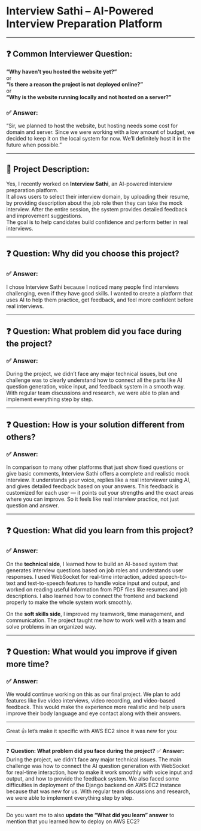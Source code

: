 # Interview Sathi – AI-Powered Interview Preparation Platform

---

## ❓ Common Interviewer Question:
**“Why haven’t you hosted the website yet?”**  
or  
**“Is there a reason the project is not deployed online?”**  
or  
**“Why is the website running locally and not hosted on a server?”**

### ✅ Answer:
“Sir, we planned to host the website, but hosting needs some cost for domain and server. Since we were working with a low amount of budget, we decided to keep it on the local system for now. We’ll definitely host it in the future when possible.”

---

## 📌 Project Description:
Yes, I recently worked on **Interview Sathi**, an AI-powered interview preparation platform.  
It allows users to select their interview domain, by uploading their resume, by providing description about the job role then they can take the mock interview. After the entire session, the system provides detailed feedback and improvement suggestions.  
The goal is to help candidates build confidence and perform better in real interviews.

---

## ❓ Question: Why did you choose this project?

### ✅ Answer:
I chose Interview Sathi because I noticed many people find interviews challenging, even if they have good skills. I wanted to create a platform that uses AI to help them practice, get feedback, and feel more confident before real interviews.

---

## ❓ Question: What problem did you face during the project?

### ✅ Answer:
During the project, we didn’t face any major technical issues, but one challenge was to clearly understand how to connect all the parts like AI question generation, voice input, and feedback system in a smooth way. With regular team discussions and research, we were able to plan and implement everything step by step.

---

## ❓ Question: How is your solution different from others?

### ✅ Answer:
In comparison to many other platforms that just show fixed questions or give basic comments, Interview Sathi offers a complete and realistic mock interview. It understands your voice, replies like a real interviewer using AI, and gives detailed feedback based on your answers. This feedback is customized for each user — it points out your strengths and the exact areas where you can improve. So it feels like real interview practice, not just question and answer.

---

## ❓ Question: What did you learn from this project?

### ✅ Answer:
On the **technical side**, I learned how to build an AI-based system that generates interview questions based on job roles and understands user responses. I used WebSocket for real-time interaction, added speech-to-text and text-to-speech features to handle voice input and output, and worked on reading useful information from PDF files like resumes and job descriptions. I also learned how to connect the frontend and backend properly to make the whole system work smoothly.

On the **soft skills side**, I improved my teamwork, time management, and communication. The project taught me how to work well with a team and solve problems in an organized way.

---

## ❓ Question: What would you improve if given more time?

### ✅ Answer:
We would continue working on this as our final project. We plan to add features like live video interviews, video recording, and video-based feedback. This would make the experience more realistic and help users improve their body language and eye contact along with their answers.

---



Great 👍 let’s make it specific with AWS EC2 since it was new for you:

---

❓ **Question: What problem did you face during the project?**
✅ **Answer:**
During the project, we didn’t face any major technical issues. The main challenge was how to connect the AI question generation with WebSocket for real-time interaction, how to make it work smoothly with voice input and output, and how to provide the feedback system. We also faced some difficulties in deployment of the Django backend on AWS EC2 instance because that was new for us. With regular team discussions and research, we were able to implement everything step by step.

---

Do you want me to also **update the “What did you learn” answer** to mention that you learned how to deploy on AWS EC2?
